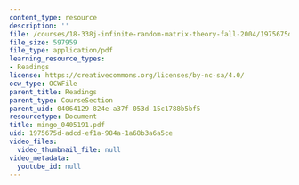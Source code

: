 ```yaml
---
content_type: resource
description: ''
file: /courses/18-338j-infinite-random-matrix-theory-fall-2004/1975675dadcdef1a984a1a68b3a6a5ce_mingo_0405191.pdf
file_size: 597959
file_type: application/pdf
learning_resource_types:
- Readings
license: https://creativecommons.org/licenses/by-nc-sa/4.0/
ocw_type: OCWFile
parent_title: Readings
parent_type: CourseSection
parent_uid: 04064129-824e-a37f-053d-15c1788b5bf5
resourcetype: Document
title: mingo_0405191.pdf
uid: 1975675d-adcd-ef1a-984a-1a68b3a6a5ce
video_files:
  video_thumbnail_file: null
video_metadata:
  youtube_id: null
---
```

